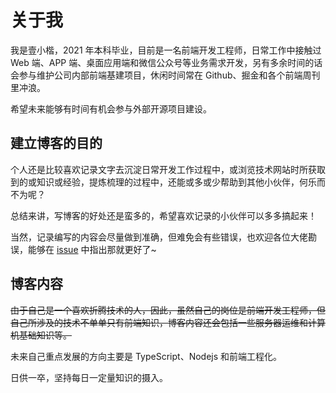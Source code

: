 # 关于我

我是壹小楷，2021 年本科毕业，目前是一名前端开发工程师，日常工作中接触过 Web 端、APP 端、桌面应用端和微信公众号等业务需求开发，另有多余时间的话会参与维护公司内部前端基建项目，休闲时间常在 Github、掘金和各个前端周刊里冲浪。

希望未来能够有时间有机会参与外部开源项目建设。

## 建立博客的目的

个人还是比较喜欢记录文字去沉淀日常开发工作过程中，或浏览技术网站时所获取到的或知识或经验，提炼梳理的过程中，还能或多或少帮助到其他小伙伴，何乐而不为呢？

总结来讲，写博客的好处还是蛮多的，希望喜欢记录的小伙伴可以多多搞起来！

当然，记录编写的内容会尽量做到准确，但难免会有些错误，也欢迎各位大佬勘误，能够在 [issue](https://github.com/xkyong/blogs/issues) 中指出那就更好了~

## 博客内容

~~由于自己是一个喜欢折腾技术的人，因此，虽然自己的岗位是前端开发工程师，但自己所涉及的技术不单单只有前端知识，博客内容还会包括一些服务器运维和计算机基础知识等。~~

未来自己重点发展的方向主要是 TypeScript、Nodejs 和前端工程化。

日供一卒，坚持每日一定量知识的摄入。
